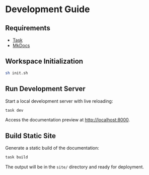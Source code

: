 # Development Guide

## Requirements

- [Task](https://taskfile.dev/)
- [MkDocs](https://www.mkdocs.org/)

## Workspace Initialization

```sh
sh init.sh
```

## Run Development Server

Start a local development server with live reloading:

```sh
task dev
```

Access the documentation preview at [http://localhost:8000](http://localhost:8000).

## Build Static Site

Generate a static build of the documentation:

```sh
task build
```

The output will be in the `site/` directory and ready for deployment.
